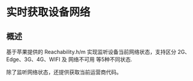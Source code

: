 # 实时获取设备网络

## 概述

基于苹果提供的 Reachability.h/m 实现监听设备当前网络状态，支持区分 2G、Edge、3G、4G、WIFI 及 网络不可用 等5种不同状态.

除了监听网络状态，还提供获取当前运营商代码。
